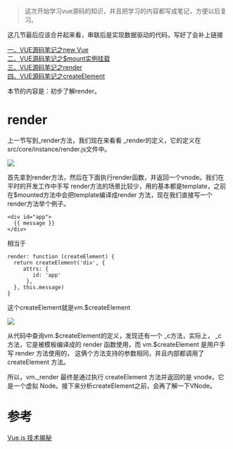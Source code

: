 >这次开始学习vue源码的知识，并且把学习的内容都写成笔记，方便以后复习。

<p>这几节最后应该合并起来看，串联后是实现数据驱动的代码，写好了会补上链接</p>

[一、VUE源码笔记之new Vue](https://github.com/zangyuechao100/blog/tree/master/vue%E6%BA%90%E7%A0%81%E5%88%86%E6%9E%90/3.%E6%95%B0%E6%8D%AE%E9%A9%B1%E5%8A%A8/1.new%20Vue)
<br>
[二、VUE源码笔记之$mount实例挂载](https://github.com/zangyuechao100/blog/tree/master/vue%E6%BA%90%E7%A0%81%E5%88%86%E6%9E%90/3.%E6%95%B0%E6%8D%AE%E9%A9%B1%E5%8A%A8/2.%24mount%E5%AE%9E%E4%BE%8B%E6%8C%82%E8%BD%BD)
<br>
[三、VUE源码笔记之render](https://github.com/zangyuechao100/blog/tree/master/vue%E6%BA%90%E7%A0%81%E5%88%86%E6%9E%90/3.%E6%95%B0%E6%8D%AE%E9%A9%B1%E5%8A%A8/3.render)
<br>
[四、VUE源码笔记之createElement](https://github.com/zangyuechao100/blog/tree/master/vue%E6%BA%90%E7%A0%81%E5%88%86%E6%9E%90/3.%E6%95%B0%E6%8D%AE%E9%A9%B1%E5%8A%A8/4.createElement)

<p>本节的内容是：初步了解render。</p>

<h1>render</h1>

<p>上一节写到_render方法，我们现在来看看 _render的定义，它的定义在 src/core/instance/render.js文件中。</p>


![](https://user-gold-cdn.xitu.io/2019/7/1/16bacc3fcac6b39c?w=785&h=552&f=png&s=56911)


<p>首先拿到render方法，然后在下面执行render函数，并返回一个vnode。我们在平时的开发工作中手写 render方法的场景比较少，用的基本都是template，之前在$mounted方法中会把template编译成render 方法，现在我们直接写一个render方法举个例子。</p>

```
<div id="app">
  {{ message }}
</div>
```

<p>相当于</p>

```
render: function (createElement) {
  return createElement('div', {
     attrs: {
        id: 'app'
      },
  }, this.message)
}
```

<p>这个createElement就是vm.$createElement</p>


![](https://user-gold-cdn.xitu.io/2019/7/1/16bacc9501816e88?w=764&h=193&f=png&s=29626)


<p>从代码中查询vm.$createElement的定义，发现还有一个 _c方法，实际上， _c 方法，它是被模板编译成的 render 函数使用，而 vm.$createElement 是用户手写 render 方法使用的， 这俩个方法支持的参数相同，并且内部都调用了 createElement 方法。</p>

<p>所以，vm._render 最终是通过执行 createElement 方法并返回的是 vnode，它是一个虚拟 Node。接下来分析createElement之前，会再了解一下VNode。</p>

<h1>参考</h1>

[Vue.js 技术揭秘](https://ustbhuangyi.github.io/vue-analysis/prepare/)